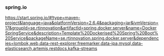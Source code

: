 

### spring.io
https://start.spring.io/#!type=maven-project&language=java&platformVersion=2.6.4&packaging=jar&jvmVersion=17&groupId=se.rtinnovation&artifactId=spring.docker.server&name=DockerSpringService&description=Template%20Dockerised%20Spring%20Boot%20Service&packageName=se.rtinnovation.spring.docker.server&dependencies=lombok,web,data-rest-explorer,freemarker,data-jpa,mysql,data-elasticsearch,artemis,restdocs,kafka-streams
